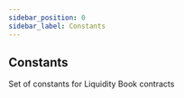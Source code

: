 ```yaml
---
sidebar_position: 0
sidebar_label: Constants
---
```


## Constants

Set of constants for Liquidity Book contracts

